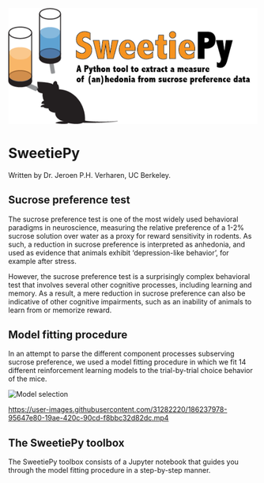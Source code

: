 ![](misc/Logo.png)

# SweetiePy

Written by Dr. Jeroen P.H. Verharen, UC Berkeley.



## Sucrose preference test

The sucrose preference test is one of the most widely used behavioral paradigms in neuroscience, measuring the relative preference of a 1-2% sucrose solution over water as a proxy for reward sensitivity in rodents. As such, a reduction in sucrose preference is interpreted as anhedonia, and used as evidence that animals exhibit ‘depression-like behavior’, for example after stress.

However, the sucrose preference test is a surprisingly complex behavioral test that involves several other cognitive processes, including learning and memory. As a result, a mere reduction in sucrose preference can also be indicative of other cognitive impairments, such as an inability of animals to learn from or memorize reward.


## Model fitting procedure

In an attempt to parse the different component processes subserving sucrose preference, we used a model fitting procedure in which we fit 14 different reinforcement learning models to the trial-by-trial choice behavior of the mice. 

![Model selection](https://user-images.githubusercontent.com/31282220/186240602-95b7435d-6133-4c05-8c4f-2a719bb1abb8.png)




https://user-images.githubusercontent.com/31282220/186237978-95647e80-19ae-420c-90cd-f8bbc32d82dc.mp4



## The SweetiePy toolbox

The SweetiePy toolbox consists of a Jupyter notebook that guides you through the model fitting procedure in a step-by-step manner. 
